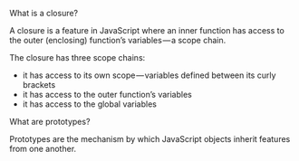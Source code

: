 What is a closure?

A closure is a feature in JavaScript where an inner function has access to the outer (enclosing) function’s variables — a scope chain.

The closure has three scope chains:
  - it has access to its own scope — variables defined between its curly brackets
  - it has access to the outer function’s variables
  - it has access to the global variables



What are prototypes?

Prototypes are the mechanism by which JavaScript objects inherit features from one another. 
